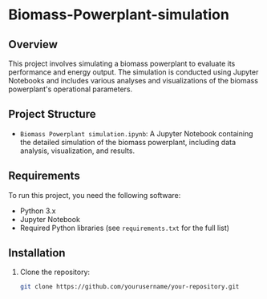 # Biomass-Powerplant-simulation

## Overview

This project involves simulating a biomass powerplant to evaluate its performance and energy output. The simulation is conducted using Jupyter Notebooks and includes various analyses and visualizations of the biomass powerplant's operational parameters.

## Project Structure

- `Biomass Powerplant simulation.ipynb`: A Jupyter Notebook containing the detailed simulation of the biomass powerplant, including data analysis, visualization, and results.

## Requirements

To run this project, you need the following software:

- Python 3.x
- Jupyter Notebook
- Required Python libraries (see `requirements.txt` for the full list)

## Installation

1. Clone the repository:

   ```sh
   git clone https://github.com/yourusername/your-repository.git
